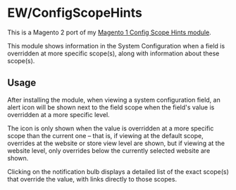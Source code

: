 # EW/ConfigScopeHints

This is a Magento 2 port of my [Magento 1 Config Scope Hints module](https://github.com/ericthehacker/magento-configscopehints).

This module shows information in the System Configuration when a field is overridden at more specific scope(s), along with information about these scope(s).

## Usage

After installing the module, when viewing a system configuration field, an alert icon will be shown next to the field scope when the field's value is overridden at a more specific level.

The icon is only shown when the value is overridden at a more specific scope than the current one – that is, if viewing at the default scope, overrides at the website or store view level are shown, but if viewing at the website level, only overrides below the currently selected website are shown.

Clicking on the notification bulb displays a detailed list of the exact scope(s) that override the value, with links directly to those scopes.
